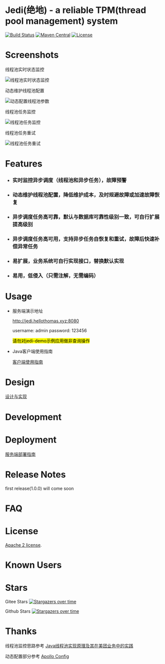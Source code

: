 # Jedi(绝地) - a reliable TPM(thread pool management) system

[![Build Status](https://github.com/hellothomas-group/jedi/workflows/build/badge.svg)](https://github.com/hellothomas-group/jedi/actions)
[![Maven Central](https://img.shields.io/maven-central/v/xyz.hellothomas/jedi-client?color=blue)](https://mvnrepository.com/artifact/xyz.hellothomas/jedi-client)
[![License](https://img.shields.io/badge/License-Apache%202.0-blue.svg)](https://opensource.org/licenses/Apache-2.0)

# Screenshots

线程池实时状态监控

![线程池实时状态监控](https://images.gitee.com/uploads/images/2022/0207/230949_7fbeb3de_5057838.png)

动态维护线程池配置

![动态配置线程池参数](https://images.gitee.com/uploads/images/2022/0207/231106_46c28a98_5057838.png)

线程池任务监控

![线程池任务监控](https://images.gitee.com/uploads/images/2022/0207/231125_51aa1ea5_5057838.png)

线程池任务重试

![线程池任务重试](https://images.gitee.com/uploads/images/2022/0207/231142_8e3b2cfe_5057838.png)

# Features

- ### 实时监控异步调度（线程池和异步任务），故障预警

- ### 动态维护线程池配置，降低维护成本，及时规避故障或加速故障恢复

- ### 异步调度任务高可靠，默认与数据库可靠性级别一致，可自行扩展提高级别

- ### 异步调度任务高可用，支持异步任务自恢复和重试，故障后快速补偿异常任务

- ### 易扩展，业务系统可自行实现接口，替换默认实现

- ### 易用，低侵入（只需注解，无需编码）

# Usage

- 服务端演示地址

  http://jedi.hellothomas.xyz:8080

  username: admin
  password: 123456

  <mark>请勿对jedi-demo示例应用做非查询操作</mark>

- Java客户端使用指南

  [客户端使用指南](https://github.com/hellothomas-group/jedi/wiki#%E4%B8%80-%E5%AE%A2%E6%88%B7%E7%AB%AF%E4%BD%BF%E7%94%A8%E6%8C%87%E5%8D%97)

# Design

[设计与实现](https://github.com/hellothomas-group/jedi/wiki#%E4%BA%8C-%E8%AE%BE%E8%AE%A1%E4%B8%8E%E5%AE%9E%E7%8E%B0)

# Development

# Deployment

[服务端部署指南](https://github.com/hellothomas-group/jedi/wiki#%E4%B8%89-%E6%9C%8D%E5%8A%A1%E7%AB%AF%E9%83%A8%E7%BD%B2%E6%8C%87%E5%8D%97)

# Release Notes

first release(1.0.0) will come soon

# FAQ

# License

[Apache 2 license](https://github.com/hellothomas-group/jedi/blob/main/LICENSE).

# Known Users

# Stars
Gitee Stars
[![Stargazers over time](https://whnb.wang/stars/hellothomas/jedi)](https://www.whnb.wang/hellothomas/jedi)

Github Stars
[![Stargazers over time](https://starchart.cc/hellothomas-group/jedi.svg)](https://starchart.cc/hellothomas-group/jedi)

# Thanks
线程池监控思路参考 [Java线程池实现原理及其在美团业务中的实践](https://tech.meituan.com/2020/04/02/java-pooling-pratice-in-meituan.html)

动态配置部分参考 [Apollo Config](https://github.com/ctripcorp/apollo)